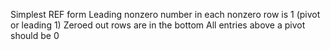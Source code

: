 Simplest REF form
Leading nonzero number in each nonzero row is 1 (pivot or leading 1)
Zeroed out rows are in the bottom
All entries above a pivot should be 0